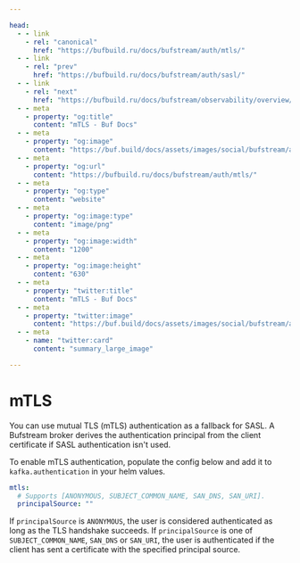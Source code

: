 ```yaml
---

head:
  - - link
    - rel: "canonical"
      href: "https://bufbuild.ru/docs/bufstream/auth/mtls/"
  - - link
    - rel: "prev"
      href: "https://bufbuild.ru/docs/bufstream/auth/sasl/"
  - - link
    - rel: "next"
      href: "https://bufbuild.ru/docs/bufstream/observability/overview/"
  - - meta
    - property: "og:title"
      content: "mTLS - Buf Docs"
  - - meta
    - property: "og:image"
      content: "https://buf.build/docs/assets/images/social/bufstream/auth/mtls.png"
  - - meta
    - property: "og:url"
      content: "https://bufbuild.ru/docs/bufstream/auth/mtls/"
  - - meta
    - property: "og:type"
      content: "website"
  - - meta
    - property: "og:image:type"
      content: "image/png"
  - - meta
    - property: "og:image:width"
      content: "1200"
  - - meta
    - property: "og:image:height"
      content: "630"
  - - meta
    - property: "twitter:title"
      content: "mTLS - Buf Docs"
  - - meta
    - property: "twitter:image"
      content: "https://buf.build/docs/assets/images/social/bufstream/auth/mtls.png"
  - - meta
    - name: "twitter:card"
      content: "summary_large_image"

---
```


# mTLS

You can use mutual TLS (mTLS) authentication as a fallback for SASL. A Bufstream broker derives the authentication principal from the client certificate if SASL authentication isn't used.

To enable mTLS authentication, populate the config below and add it to `kafka.authentication` in your helm values.

```yaml
mtls:
  # Supports [ANONYMOUS, SUBJECT_COMMON_NAME, SAN_DNS, SAN_URI].
  principalSource: ""
```

If `principalSource` is `ANONYMOUS`, the user is considered authenticated as long as the TLS handshake succeeds. If `principalSource` is one of `SUBJECT_COMMON_NAME`, `SAN_DNS` or `SAN_URI`, the user is authenticated if the client has sent a certificate with the specified principal source.

